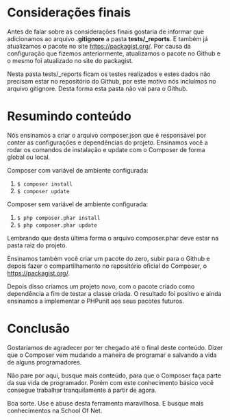 # Considerações finais

Antes de falar sobre as considerações finais gostaria de informar que adicionamos ao arquivo **.gitignore** a pasta **tests/_reports**. E também já atualizamos o pacote no site <https://packagist.org/>. Por causa da configuração que fizemos anteriormente, atualizamos o pacote no Github e o mesmo foi atualizado no site do packagist.

Nesta pasta tests/_reports ficam os testes realizados e estes dados não precisam estar no repositório do Github, por este motivo nós incluímos no arquivo gitignore. Desta forma esta pasta não vai para o Github.

# Resumindo conteúdo

Nós ensinamos a criar o arquivo composer.json que é responsável por conter as configurações e dependências do projeto. Ensinamos você a rodar os comandos de instalação e update com o Composer de forma global ou local.

Composer com variável de ambiente configurada:

1. `$ composer install`
2. `$ composer update`

Composer sem variável de ambiente configurada:

1. `$ php composer.phar install`
2. `$ php composer.phar update`

Lembrando que desta última forma o arquivo composer.phar deve estar na pasta raiz do projeto.

Ensinamos também você criar um pacote do zero, subir para o Github e depois fazer o compartilhamento no repositório oficial do Composer, o <https://packagist.org/>.

Depois disso criamos um projeto novo, com o pacote criado como dependência a fim de testar a classe criada. O resultado foi positivo e ainda ensinamos a implementar o PHPunit aos seus pacotes futuros.

# Conclusão

Gostaríamos de agradecer por ter chegado até o final deste conteúdo. Dizer que o Composer vem mudando a maneira de programar e salvando a vida de alguns programadores.

Não pare por aqui, busque mais conteúdo, para que o Composer faça parte da sua vida de programador. Porém com este conhecimento básico você consegue trabalhar tranquilamente à partir de agora.

Boa sorte. Use e abuse desta ferramenta maravilhosa. E busque mais conhecimentos na School Of Net.